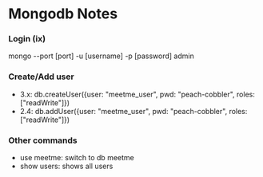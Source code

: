 # Mongodb Notes

### Login (ix)

mongo --port [port] -u [username] -p [password] admin

### Create/Add user

- 3.x: db.createUser({user: "meetme_user", pwd: "peach-cobbler", roles: ["readWrite"]})
- 2.4: db.addUser({user: "meetme_user", pwd: "peach-cobbler", roles: ["readWrite"]})

### Other commands

- use meetme: switch to db meetme
- show users: shows all users

